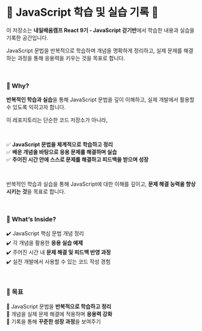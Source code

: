 # 🚀 **JavaScript 학습 및 실습 기록** 🚀  

이 저장소는 **내일배움캠프 React 9기 - JavaScript 걷기반**에서 학습한 내용과 실습을 기록한 공간입니다.  

JavaScript 문법을 반복적으로 학습하며 개념을 명확하게 정리하고, 실제 문제를 해결하는 과정을 통해 응용력을 키우는 것을 목표로 합니다.  

<br>

### 📌 Why?  

**반복적인 학습과 실습**을 통해 JavaScript 문법을 깊이 이해하고, 실제 개발에서 활용할 수 있도록 익히고자 합니다.  

이 레포지토리는 단순한 코드 저장소가 아니라,  

<br>

✅ **JavaScript 문법을 체계적으로 학습하고 정리**  
✅ **배운 개념을 바탕으로 응용 문제를 해결하며 실습**  
✅ **주어진 시간 안에 스스로 문제를 해결하고 피드백을 받으며 성장**  

<br>

반복적인 학습과 실습을 통해 JavaScript에 대한 이해를 깊이고, **문제 해결 능력을 향상시키는 것**을 목표로 합니다.  

<br>

### 📝 What’s Inside?  

✔️ JavaScript 핵심 문법 개념 정리  
✔️ 각 개념을 활용한 **응용 실습 예제**  
✔️ 주어진 시간 내 **문제 해결 및 피드백 반영 과정**  
✔️ 실전 개발에서 사용할 수 있는 코드 작성 경험  

<br>

### 🎯 목표  

📌 JavaScript 문법을 **반복적으로 학습하고 정리**  
📌 개념을 실제 문제 해결에 적용하며 **응용력 강화**  
📌 기록을 통해 **꾸준한 성장 과정**을 보여주기  
